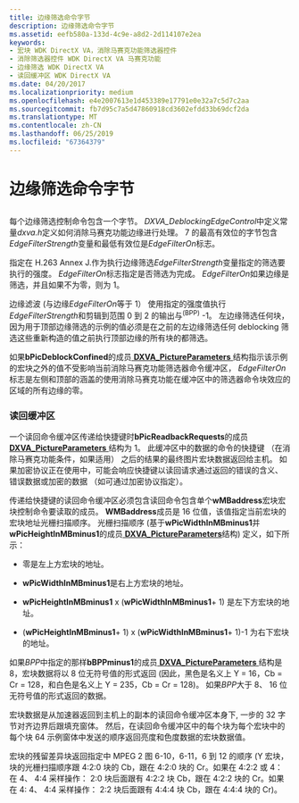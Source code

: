 ```yaml
---
title: 边缘筛选命令字节
description: 边缘筛选命令字节
ms.assetid: eefb580a-133d-4c9e-a8d2-2d114107e2ea
keywords:
- 宏块 WDK DirectX VA，消除马赛克功能筛选器控件
- 消除筛选器控件 WDK DirectX VA 马赛克功能
- 边缘筛选 WDK DirectX VA
- 读回缓冲区 WDK DirectX VA
ms.date: 04/20/2017
ms.localizationpriority: medium
ms.openlocfilehash: e4e2007613e1d453389e17791e0e32a7c5d7c2aa
ms.sourcegitcommit: fb7d95c7a5d47860918cd3602efdd33b69dcf2da
ms.translationtype: MT
ms.contentlocale: zh-CN
ms.lasthandoff: 06/25/2019
ms.locfileid: "67364379"
---
```

# <a name="edge-filtering-command-bytes"></a>边缘筛选命令字节


## <span id="ddk_edge_filtering_command_bytes_gg"></span><span id="DDK_EDGE_FILTERING_COMMAND_BYTES_GG"></span>


每个边缘筛选控制命令包含一个字节。 *DXVA\_DeblockingEdgeControl*中定义常量*dxva.h*定义如何消除马赛克功能边缘进行处理。 7 的最高有效位的字节包含*EdgeFilterStrength*变量和最低有效位是*EdgeFilterOn*标志。

指定在 H.263 Annex J.作为执行边缘筛选*EdgeFilterStrength*变量指定的筛选要执行的强度。 *EdgeFilterOn*标志指定是否筛选为完成。 *EdgeFilterOn*如果边缘是筛选，并且如果不为零，则为 1。

边缘滤波 (与边缘*EdgeFilterOn*等于 1） 使用指定的强度值执行*EdgeFilterStrength*和剪辑到范围 0 到 2 的输出与<sup>(BPP)</sup> -1。 左边缘筛选任何块，因为用于顶部边缘筛选的示例的值必须是在之前的左边缘筛选任何 deblocking 筛选这些重新构造的值之前执行顶部边缘的所有块的都筛选。

如果**bPicDeblockConfined**的成员[ **DXVA\_PictureParameters** ](https://docs.microsoft.com/windows-hardware/drivers/ddi/content/dxva/ns-dxva-_dxva_pictureparameters)结构指示该示例的宏块之外的值不受影响当前消除马赛克功能筛选器命令缓冲区， *EdgeFilterOn*标志是左侧和顶部的涵盖的使用消除马赛克功能在缓冲区中的筛选器命令块效应的区域的所有边缘的零。

### <a name="span-idread-backbuffersspanspan-idread-backbuffersspanspan-idread-backbuffersspanread-back-buffers"></a><span id="Read-Back_Buffers"></span><span id="read-back_buffers"></span><span id="READ-BACK_BUFFERS"></span>读回缓冲区

一个读回命令缓冲区传递给快捷键时**bPicReadbackRequests**的成员[ **DXVA\_PictureParameters** ](https://docs.microsoft.com/windows-hardware/drivers/ddi/content/dxva/ns-dxva-_dxva_pictureparameters)结构为 1。 此缓冲区中的数据的命令的快捷键 （在消除马赛克功能条件，如果适用） 之后的结果的最终图片宏块数据返回给主机。 如果加密协议正在使用中，可能会响应快捷键以读回请求通过返回的错误的含义、 错误数据或加密的数据 （如可通过加密协议指定）。

传递给快捷键的读回命令缓冲区必须包含读回命令包含单个**wMBaddress**宏块宏块控制命令要读取的成员。 **WMBaddress**成员是 16 位值，该值指定当前宏块的宏块地址光栅扫描顺序。 光栅扫描顺序 (基于**wPicWidthInMBminus1**并**wPicHeightInMBminus1**的成员[ **DXVA\_PictureParameters**](https://docs.microsoft.com/windows-hardware/drivers/ddi/content/dxva/ns-dxva-_dxva_pictureparameters)结构) 定义，如下所示：

-   零是左上方宏块的地址。

-   **wPicWidthInMBminus1**是右上方宏块的地址。

-   **wPicHeightInMBminus1** x (**wPicWidthInMBminus1**+ 1) 是左下方宏块的地址。

-   (**wPicHeightInMBminus1**+ 1) x (**wPicWidthInMBminus1**+ 1)-1 为右下宏块的地址。

如果*BPP*中指定的那样**bBPPminus1**的成员[ **DXVA\_PictureParameters** ](https://docs.microsoft.com/windows-hardware/drivers/ddi/content/dxva/ns-dxva-_dxva_pictureparameters)结构是 8，宏块数据将以 8 位无符号值的形式返回 (因此，黑色是名义上 Y = 16，Cb = Cr = 128，和白色是名义上 Y = 235，Cb = Cr = 128)。 如果*BPP*大于 8、 16 位无符号值的形式返回的数据。

宏块数据是从加速器返回到主机上的副本的读回命令缓冲区本身下, 一步的 32 字节对齐边界后跟填充窗体。 然后，在读回命令缓冲区中的每个块为每个宏块中的每个块 64 示例窗体中发送的顺序返回亮度和色度数据的宏块数据值。

宏块的残留差异块返回指定中 MPEG 2 图 6-10，6-11，6 到 12 的顺序 (Y 宏块，块的光栅扫描顺序跟 4:2:0 块的 Cb，跟在 4:2:0 块的 Cr。如果在 4:2:2 或 4： 在 4、 4:4 采样操作： 2:0 块后面跟有 4:2:2 块 Cb，跟在 4:2:2 块的 Cr。如果在 4: 4、 4:4 采样操作： 2:2 块后面跟有 4:4:4 块 Cb，跟在 4:4:4 块的 Cr)。

 

 





